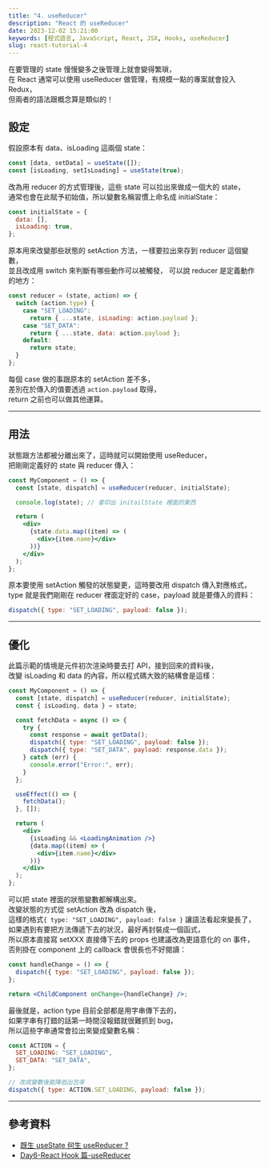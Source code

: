 ```yaml
---
title: "4. useReducer"
description: "React 的 useReducer"
date: 2023-12-02 15:21:00
keywords: [程式語言, JavaScript, React, JSX, Hooks, useReducer]
slug: react-tutorial-4
---
```


在要管理的 state 慢慢變多之後管理上就會變得繁瑣，  
在 React 通常可以使用 useReducer 做管理，有規模一點的專案就會投入 Redux，  
但兩者的語法跟概念算是類似的！

## 設定

假設原本有 data、isLoading 這兩個 state：

```jsx
const [data, setData] = useState([]);
const [isLoading, setIsLoading] = useState(true);
```

改為用 reducer 的方式管理後，這些 state 可以拉出來做成一個大的 state，  
通常也會在此賦予初始值，所以變數名稱習慣上命名成 initialState：

```jsx
const initialState = {
  data: [],
  isLoading: true,
};
```

原本用來改變那些狀態的 setAction 方法，一樣要拉出來存到 reducer 這個變數，  
並且改成用 switch 來判斷有哪些動作可以被觸發， 可以說 reducer 是定義動作的地方：

```jsx
const reducer = (state, action) => {
  switch (action.type) {
    case "SET_LOADING":
      return { ...state, isLoading: action.payload };
    case "SET_DATA":
      return { ...state, data: action.payload };
    default:
      return state;
  }
};
```

每個 case 做的事跟原本的 setAction 差不多，  
差別在於傳入的值要透過 `action.payload` 取得，  
return 之前也可以做其他運算。

---

## 用法

狀態跟方法都被分離出來了，這時就可以開始使用 useReducer，  
把剛剛定義好的 state 與 reducer 傳入：

```jsx
const MyComponent = () => {
  const [state, dispatch] = useReducer(reducer, initialState);

  console.log(state); // 會印出 initailState 裡面的東西

  return (
    <div>
      {state.data.map((item) => (
        <div>{item.name}</div>
      ))}
    </div>
  );
};
```

原本要使用 setAction 觸發的狀態變更，這時要改用 dispatch 傳入對應格式，  
type 就是我們剛剛在 reducer 裡面定好的 case，payload 就是要傳入的資料：

```jsx
dispatch({ type: "SET_LOADING", payload: false });
```

---

## 優化

此篇示範的情境是元件初次渲染時要去打 API，接到回來的資料後，  
改變 isLoading 和 data 的內容，所以程式碼大致的結構會是這樣：

```jsx
const MyComponent = () => {
  const [state, dispatch] = useReducer(reducer, initialState);
  const { isLoading, data } = state;

  const fetchData = async () => {
    try {
      const response = await getData();
      dispatch({ type: "SET_LOADING", payload: false });
      dispatch({ type: "SET_DATA", payload: response.data });
    } catch (err) {
      console.error("Error:", err);
    }
  };

  useEffect(() => {
    fetchData();
  }, []);

  return (
    <div>
      {isLoading && <LoadingAnimation />}
      {data.map((item) => (
        <div>{item.name}</div>
      ))}
    </div>
  );
};
```

可以把 state 裡面的狀態變數都解構出來。  
改變狀態的方式從 setAction 改為 dispatch 後，  
這樣的格式`{ type: "SET_LOADING", payload: false }` 讓語法看起來變長了，  
如果遇到有要把方法傳遞下去的狀況，最好再封裝成一個函式，  
所以原本直接寫 setXXX 直接傳下去的 props 也建議改為更語意化的 on 事件，  
否則掛在 component 上的 callback 會很長也不好閱讀：

```jsx
const handleChange = () => {
  dispatch({ type: "SET_LOADING", payload: false });
};

return <ChildComponent onChange={handleChange} />;
```

最後就是，action type 目前全部都是用字串傳下去的，  
如果字串有打錯的話第一時間沒報錯就很難抓到 bug，  
所以這些字串通常會拉出來變成變數名稱：

```jsx
const ACTION = {
  SET_LOADING: "SET_LOADING",
  SET_DATA: "SET_DATA",
};

// 改成變數後能降低出包率
dispatch({ type: ACTION.SET_LOADING, payload: false });
```

---

## 參考資料

- [既生 useState 何生 useReducer ?](https://medium.com/%E6%89%8B%E5%AF%AB%E7%AD%86%E8%A8%98/react-hooks-usestate-vs-usereducer-b14966ad37dd)
- [Day6-React Hook 篇-useReducer](https://ithelp.ithome.com.tw/articles/10268258)
